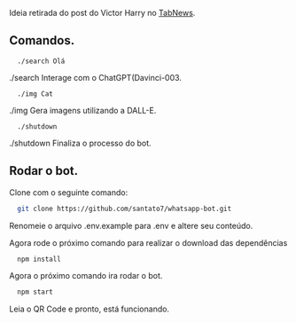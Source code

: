 Ideia retirada do post do Victor Harry no <a href="https://www.tabnews.com.br/victorharry/guia-completo-de-como-integrar-o-chat-gpt-com-whatsapp" target="_blank">TabNews</a>.

## Comandos.

```
  ./search Olá
```

./search Interage com o ChatGPT(Davinci-003.

```
  ./img Cat
```

./img Gera imagens utilizando a DALL-E.

```
  ./shutdown
```

./shutdown Finaliza o processo do bot.

##

## Rodar o bot.

Clone com o seguinte comando:

```bash
  git clone https://github.com/santato7/whatsapp-bot.git
```

Renomeie o arquivo .env.example para .env e altere seu conteúdo.

Agora rode o próximo comando para realizar o download das dependências

```bash
  npm install
```

Agora o próximo comando ira rodar o bot.

```bash
  npm start
```

Leia o QR Code e pronto, está funcionando.
